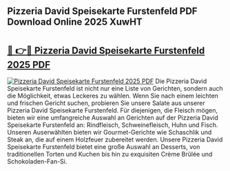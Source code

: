 ## Pizzeria David Speisekarte Furstenfeld PDF Download Online 2025 XuwHT

# <h2><a href="http://gcc53k.nevu.top/?p=Pizzeria+David+Speisekarte+Furstenfeld">🔗 👉🔴 Pizzeria David Speisekarte Furstenfeld 2025 PDF</a></h2>

[![Pizzeria David Speisekarte Furstenfeld 2025 PDF](https://i.imgur.com/dBaPXMq.png)](http://gcc53k.nevu.top/?p=Pizzeria+David+Speisekarte+Furstenfeld)
Die Pizzeria David Speisekarte Furstenfeld ist nicht nur eine Liste von Gerichten, sondern auch die Möglichkeit, etwas Leckeres zu wählen. Wenn Sie nach einem leichten und frischen Gericht suchen, probieren Sie unsere Salate aus unserer Pizzeria David Speisekarte Furstenfeld. Für diejenigen, die Fleisch mögen, bieten wir eine umfangreiche Auswahl an Gerichten auf der Pizzeria David Speisekarte Furstenfeld an: Rindfleisch, Schweinefleisch, Huhn und Fisch. Unseren Auserwählten bieten wir Gourmet-Gerichte wie Schaschlik und Steak an, die auf einem Holzfeuer zubereitet werden. Unsere Pizzeria David Speisekarte Furstenfeld bietet eine große Auswahl an Desserts, von traditionellen Torten und Kuchen bis hin zu exquisiten Crème Brûlée und Schokoladen-Fan-Si.
